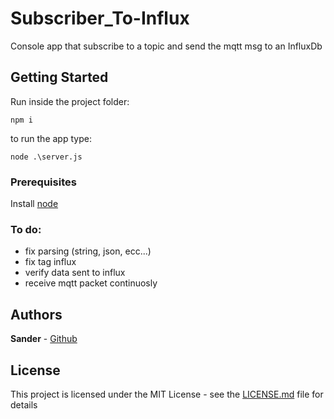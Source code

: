 # Subscriber_To-Influx

Console app that subscribe to a topic and send the mqtt msg to an InfluxDb

## Getting Started

Run inside the project folder:
```
npm i
```

to run the app type:
```
node .\server.js
```

### Prerequisites

Install [node](https://nodejs.org/it/download/) 

### To do:

- fix parsing (string, json, ecc...)
- fix tag influx
- verify data sent to influx 
- receive mqtt packet continuosly

## Authors

**Sander** - [Github](https://github.com/Sander972)

## License

This project is licensed under the MIT License - see the [LICENSE.md](LICENSE.md) file for details

